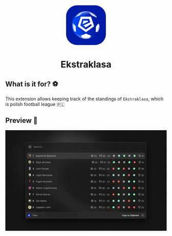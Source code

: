 <div align="center">
  <img src="assets/ekstraklasa-logo.png" height="128">
  <h1>Ekstraklasa</h1>
</div>

## What is it for? :soccer:

This extension allows keeping track of the standings of `Ekstraklasa`, which is polish football league :poland:

## Preview :rocket:

![Demo](metadata/ekstraklasa-1.png)
